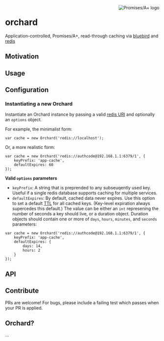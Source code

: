 <a href="http://promisesaplus.com/">
    <img src="http://promisesaplus.com/assets/logo-small.png" alt="Promises/A+ logo" title="Promises/A+ 1.0 compliant" align="right" />
</a>

orchard
=======

Application-controlled, Promises/A+, read-through caching via [bluebird](https://github.com/petkaantonov/bluebird) and [redis](https://github.com/antirez/redis)


## Motivation


## Usage


## Configuration

### Instantiating a new Orchard

Instantiate an Orchard instance by passing a valid [redis URI](https://npmjs.org/package/redisuri) and optionally an `options` object.

For example, the minimalist form:

```
var cache = new Orchard('redis://localhost');
```

Or, a more realistic form:

```
var cache = new Orchard('redis://authcode@192.168.1.1:6379/1', {
	keyPrefix: 'app-cache',
	defaultExpires: 60
});
```

**Valid `options` parameters**

- `keyPrefix`: A string that is preprended to any subseuqently used key. Useful if a single redis database supports caching for multiple services.
- `defaultExpires`: By default, cached data never expires. Use this option to set a default [TTL](http://redis.io/commands/ttl) for all cached keys. (Key-level expiration always supercedes this default.) The value can be either an `int` represening the number of seconds a key should live, or a duration object. Duration objects should contain one or more of `days`, `hours`, `minutes`, and `seconds` parameters:

```
var cache = new Orchard('redis://authcode@192.168.1.1:6379/1', {
	keyPrefix: 'app-cache',
	defaultExpires: {
		days: 14,
		hours: 2
	}
});
```

## API


## Contribute

PRs are welcome! For bugs, please include a failing test which passes when your PR is applied.


## Orchard?

...
